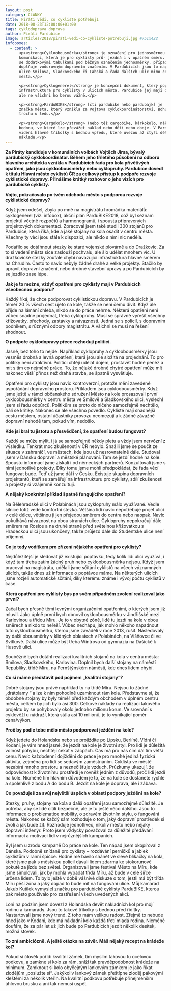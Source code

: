```yaml
---
layout: post
category: CLANKY
title: Piráti vědí, co cyklisté potřebují
date: 2018-08-23T12:00:00+01:00
tags: cyklodoprava doprava
author: Piráti Pardubice
image: articles/2018/pirati-vedi-co-cykliste-potrebuji.jpg #751x422
infoboxes:
  - content: >
      <p><strong>Cykloobousměrka</strong> je označení pro jednosměrnou
      komunikaci, která je pro cyklisty prů- jezdná i v opačném směru. Označuje
      se dodatkovými tabulkami pod běžným označením jednosměrky, případně se
      doplňuje vodorovným dopravním značením. V Pardubicích jsou to například
      ulice Smilova, Sladkovského či Labská a řada dalších ulic mimo centrum
      města.</p>

      <p><strong>Cyklogenerel</strong> je koncepční dokument, který popisuje, jak by měla vypadat
      infrastruktura pro cyklisty v ulicích města. Pardubice jej mají od roku 2013,
      ale ne všichni ho berou vážně.</p>

      <p><strong>ParduBIKE</strong> [čti pardubike nebo pardubajk] je
      značka města, který vznikla za Vojtova cyklokoordinátorství. Bohužel nyní je tak
      trochu u ledu.</p>

      <p><strong>Cargokolo</strong> (nebo též cargobike, kárkokolo, nákladní kolo) je označení pro kolo s
      bednou, ve které lze převážet náklad nebo děti nebo oboje. V Pardubicích jsou k
      vidění hlavně tříkolky s bednou vpředu, které uvezou až čtyři děti nebo metrák
      nákladu.</p>
---
```


**Za Piráty kandiduje v komunálních volbách Vojtěch Jirsa, bývalý pardubický
cyklokoordinátor. Během jeho tříletého působení na odboru hlavního architekta
vznikla v Pardubicích řada pro kola přívětivých opatření, jako jsou
cykloobousměrky nebo cyklopruhy. Pardubice dovedl k titulu Hlavní město cyklistů
ČR za celkový přístup k podpoře rozvoje cyklistické dopravy. Přinášíme krátký
rozhovor o jeho vizích pro pardubické cyklisty.**

**Vojto, pokračovalo po tvém odchodu město s podporou rozvoje cyklistické dopravy?**

Když jsem odešel, zbyla po mně na magistrátu hromádka materiálů: cyklogenerel
(viz. infobox), akční plán ParduBIKE2018, což byl seznam projektů včetně
rozpočtů a harmonogramů, i spousta připravených projektových dokumentací.
Zpracoval jsem také studii 300 stojanů pro Pardubice, která říká, kde a jaké
stojany na kola osadit v centru města. Všechny ty věci jsou stále k dispozici,
ale nikdo s nimi nic nedělá.

Podařilo se dotáhnout stezky ke staré vojenské plovárně a do Dražkovic. Za to si
vedení města sice zaslouží pochvalu, ale šlo udělat mnohem víc. U dražkovické
stezky zoufale chybí navazující infrastruktura hlavně směrem na Chrudim. Často
to navíc nebyly žádné drahé a velké projekty. Stačilo by upravit dopravní
značení, nebo drobné stavební úpravy a po Pardubicích by se jezdilo zase lépe.

**Jak je to možné, vždyť opatření pro cyklisty mají v Pardubicích všeobecnou
podporu?**

Každý říká, že chce podporovat cyklistickou dopravu. V Pardubicích je téměř 20 %
všech cest ujeto na kole, takže se není čemu divit. Když ale přijde na lámání
chleba, nikdo se do práce nehrne. Některá opatření není vůbec snadné projednat,
třeba cyklopruhy. Musí se správně vyřešit všechny křižovatky, přechody, zastávky
a návaznosti. Jedná se s policií, s dopravním podnikem, s různými odbory
magistrátu. A všichni se musí na řešení shodnout.

**O podpoře cyklodopravy přece rozhodují politici.**

Jasně, bez toho to nejde. Například cyklopruhy a cykloobousměrky jsou vesměs
drobná a levná opatření, která jsou ale složitá na projednání. To pro politiky
není atraktivní. Politici chtějí udělat dojem, prostavět hodně peněz a mít s tím
co nejméně práce. To, že nějaké drobné chytré opatření může mít nakonec větší
přínos než drahá stavba, se špatně vysvětluje.

Opatření pro cyklisty jsou navíc kontroverzní, protože mění zavedené uspořádání
dopravního prostoru. Příkladem jsou cykloobousměrky. Když jsme ještě v rámci
občanského sdružení Město na kole prosazovali první cykloobousměrky v centru
města ve Smilově a Sladkovského ulici, vyslechl jsem si řadu odpůrců. Politikům
se proto do ničeho samozřejmě nechtělo, báli se kritiky. Nakonec se ale všechno
povedlo. Cyklisté mají snadnější cestu městem, ostatní účastníky provozu
neomezují a k žádné závažné dopravní nehodě tam, pokud vím, nedošlo.

**Kde jsi bral tu jistotu a přesvědčení, že opatření budou fungovat?**

Každý se může mýlit, i já se samozřejmě někdy pletu a vždy jsem nervózní z
výsledku. Tenkrát moc zkušeností v ČR nebylo. Snažili jsme se poučit ze situace
v zahraničí, ve městech, kde jsou už nesrovnatelně dále. Studoval jsem v Dánsku
dopravní a městské plánování. Tam se jezdí hodně na kole. Spoustu informací jsme
získali i od německých partnerů. Konzultovali jsme s nimi jednotlivé projekty.
Díky tomu jsme mohli předpokládat, že řada věcí fungovat bude. Teď už jsme dál i
v Česku. Existuje skupina dopravních projektantů, kteří se zaměřují na
infrastrukturu pro cyklisty, sdílí zkušenosti a projekty si vzájemně konzultují.

**A nějaký konkrétní příklad špatně fungujícího opatření?**

Na Bělehradské ulici v Polabinách jsou cyklopruhy málo využívané. Vedle silnice
totiž vede komfortní stezka. Většina lidí navíc nepotřebuje projet ulicí v celé
délce, většinou ji jen přejedou směrem do centra nebo naopak. Navíc pokulhává
návaznost na obou stranách ulice. Cyklopruhy nepokračují dále směrem na Rosice a
na druhé straně před světelnou křižovatkou s Hradeckou ulicí jsou ukončeny,
takže průjezd dále do Studentské ulice není příjemný.

**Co je tedy vodítkem pro zřízení nějakého opatření pro cyklisty?**

Nejdůležitější je sledovat již existující poptávku, tedy kolik lidí ulici
využívá, i když tam třeba zatím žádný pruh nebo cykloobousměrka nejsou. Když
jsem pracoval na magistrátu, udělali jsme sčítání cyklistů na všech významných
ulicích, takže dnes už informace o poptávce máme. Na některých ulicích jsme
rozjeli automatické sčítání, díky kterému známe i vývoj počtu cyklistů v čase.

**Která opatření pro cyklisty bys po svém případném zvolení realizoval jako první?**

Začal bych přesně těmi levnými organizačními opatřeními, o kterých jsem již
mluvil. Jako úplně první bych obnovil cykloobousměrku v Jindřišské mezi
Karlovinou a třídou Míru. Je to v obytné zóně, lidé tu jezdí na kole v obou
směrech a nikdo to neřeší. Vůbec nechápu, jak mohlo někoho napadnout tuto
cykloobousměrku, kterou jsme zaváděli v roce 2013, rušit. Následovaly by další
obousměrky v klidných oblastech v Polabinách, na Višňovce či ve Svítkově. Další
ulice může být třeba Wintrova od gymnázia na Dašické k Husově ulici.


Souběžně bych dotáhl realizaci kvalitních stojanů na kola v centru města:
Smilova, Sladkovského, Karlovina. Doplnil bych další stojany na náměstí
Republiky, třídě Míru, na Pernštýnském náměstí, kde dnes lidem chybí.

**Co si máme představit pod pojmem „kvalitní stojany“?**

Dobré stojany jsou právě například ty na třídě Míru. Nejsou to žádné „drátolamy
“ a lze k nim pohodlně uzamknout rám kola. Představme si, že obdobné stojany by
byly téměř před každým obchodem v úplném centru města, celkem by jich bylo asi 300. Celkové náklady na realizaci takového projektu by se pohybovaly okolo
jednoho milionu korun. Ve srovnání s cyklověží u nádraží, která stála asi 10
milionů, je to vynikající poměr cena/výkon.

**Proč by podle tebe mělo město podporovat ježdění na kole?**

Když jedete do Holandska nebo se projíždíte po Lipsku, Berlíně, Vídni či Kodani,
je vám hned jasné, že jezdit na kole je životní styl. Pro lidi je důležitá
volnost pohybu, nechtějí čekat v zácpách. Čas má pro nás čím dál tím větší cenu.
Navíc každodenní dojíždění do práce je pro mnohé jediná fyzická aktivita,
zejména pro lidi se sedavým zaměstnáním. Cyklista ve městě nezabírá mnoho
prostoru a neznečišťuje vzduch. Průzkumy ukazují, že odpovědnost k životnímu
prostředí je rovněž jedním z důvodů, proč lidi jezdí na kole. Nicméně tím
hlavním důvodem je to, že na kole se dostanete rychle a spolehlivě z bodu A do
bodu B. Jezdit na kole je doprava, ale i zábava.

**Co považuješ za svůj největší úspěch v oblasti podpory ježdění na kole?**

Stezky, pruhy, stojany na kola a další opatření jsou samozřejmě důležité. Je
potřeba, aby se lidé cítili bezpečně, ale je tu ještě něco dalšího. Jsou to
informace o problematice mobility, o zdravém životním stylu, o fungování města.
Nakonec se každý sám rozhoduje o tom, jaký dopravní prostředek si zvolí a jak
bude žít. Rozhoduje jednotlivec, nikoliv město nebo nějaký dopravní inženýr.
Proto jsem vždycky považoval za důležité předávání informací a motivaci lidí v
nejrůznějších kampaních.

Byl jsem u zrodu kampaně Do práce na kole. Ten nápad jsem okopíroval z Dánska.
Podobně snídaně pro cyklisty – rozdávání perníčků a jablek cyklistům v ranní
špičce. Hodně mě bavilo shánět ve slevě blikačky na kola, které jsme pak s
městskou policií dávali lidem zdarma ke stokorunové pokutě za jízdu bez světel.
Organizovali jsme festival Město na Míru, kde jsme simulovali, jak by mohla
vypadat třída Míru, až bude v celé šířce určena lidem. To bylo ještě v době
vášnivé diskuze o tom, jestli má být třída Míru pěší zóna a jaký dopad to bude
mít na fungování ulice. Můj kamarád Jakub Kutílek vymyslel značku pro pardubické
cyklisty ParduBIKE, kterou pak město používalo pro zastřešení všech uvedených
akcí.

Loni na podzim jsem dovezl z Holandska devět nákladních kol pro mojí rodinu a
kamarády. Jsou to takové tříkolky s bednou před řidítky. Nastartovali jsme nový
trend. Z toho mám velikou radost. Zřejmě to nebude hned jako v Kodani, kde má
nákladní kolo každá třetí mladá rodina. Nicméně doufám, že za pár let už jich
bude po Pardubicích jezdit několik desítek, možná stovek.

**To zní ambiciózně. A ještě otázka na závěr. Máš nějaký recept na krádeže kol?**

Pokud si člověk pořídí kvalitní zámek, tím myslím takovou tu ocelovou podkovu, a
zamkne si kolo za rám, sníží tak pravděpodobnost krádeže na minimum. Zamknout si
kolo obyčejným lankovým zámkem je jako říkat zlodějům „poslužte si“. Jakýkoliv
lankový zámek přeštípne zloděj pákovými kleštěmi za několik vteřin. Na kvalitní
podkovu potřebuje přinejmenším úhlovou brusku a ani tak nemusí uspět.
